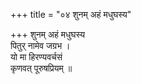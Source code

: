 +++
title = "०४ शुनम् अहं मधुघस्य"

+++
शुनम् अहं मधुघस्य  
पितुर् नामेव जग्रभ ।  
यो मा हिरण्यवर्चसं  
कृणवत् पूरुषप्रियम् ॥